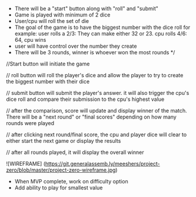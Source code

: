 <!--  USER STORIES  -->
- There will be a "start" button along with "roll" and "submit"
- Game is played with minimum of 2 dice
- User/cpu will roll the set of die
- The goal of the game is to have the biggest number with the dice roll
    for example: user rolls a 2/3: They can make either 32 or 23. cpu rolls 4/6: 64, cpu wins
- user will have control over the number they create
- There will be 3 rounds, winner is whoever won the most rounds */

//Start button will initiate the game 

// roll button will roll the player's dice and allow the player to try to create the biggest number with their dice

// submit button will submit the player's answer. it will also trigger the cpu's dice roll and compare their submission to the cpu's highest value

// after the comparison, score will update and display winner of the match. There will be a "next round" or "final scores" depending on how many rounds were played

// after clicking next round/final score, the cpu and player dice will clear to either start the next game or display the results

// after all rounds played, it will display the overall winner

![WIREFRAME] (https://git.generalassemb.ly/meeshers/project-zero/blob/master/project-zero-wireframe.jpg)

<!-- EXTRAS -->
- When MVP complete, work on difficulty option 
- Add ability to play for smallest value